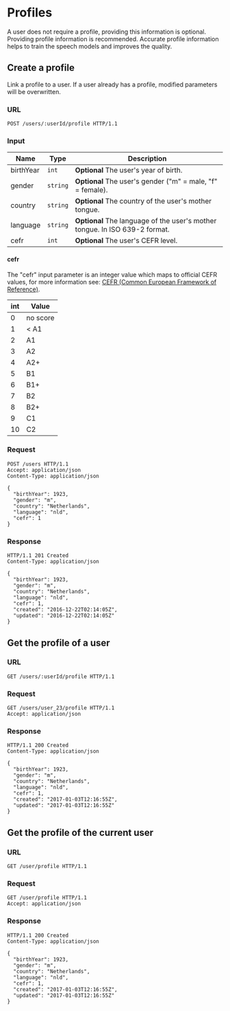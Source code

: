 # Profiles

A user does not require a profile, providing this information is optional.
Providing profile information is recommended. Accurate profile information
helps to train the speech models and improves the quality.

## Create a profile

Link a profile to a user. If a user already has a profile, modified
parameters will be overwritten.

### URL

```http
POST /users/:userId/profile HTTP/1.1
```

### Input

Name         | Type       | Description
-------------|------------|------------
birthYear    | `int`      | **Optional** The user's year of birth.
gender       | `string`   | **Optional** The user's gender ("m" = male, "f" = female).
country      | `string`   | **Optional** The country of the user's mother tongue.
language     | `string`   | **Optional** The language of the user's mother tongue. In ISO 639-2 format.
cefr         | `int`      | **Optional** The user's CEFR level.

#### cefr

The "cefr" input parameter is an integer value which maps to official CEFR
values, for more information see: [CEFR (Common European Framework of Reference)](https://www.cambridgeenglish.org/exams-and-tests/cefr/).

int  | Value |
-----|-------|
0    | no score
1    | < A1
2    | A1
3    | A2
4    | A2+
5    | B1
6    | B1+
7    | B2
8    | B2+
9    | C1
10   | C2

### Request

```http
POST /users HTTP/1.1
Accept: application/json
Content-Type: application/json

{
  "birthYear": 1923,
  "gender": "m",
  "country": "Netherlands",
  "language": "nld",
  "cefr": 1
}
```

### Response

```http
HTTP/1.1 201 Created
Content-Type: application/json

{
  "birthYear": 1923,
  "gender": "m",
  "country": "Netherlands",
  "language": "nld",
  "cefr": 1,
  "created": "2016-12-22T02:14:05Z",
  "updated": "2016-12-22T02:14:05Z"
}
```

## Get the profile of a user

### URL

```http
GET /users/:userId/profile HTTP/1.1
```

### Request

```http
GET /users/user_23/profile HTTP/1.1
Accept: application/json
```

### Response

```http
HTTP/1.1 200 Created
Content-Type: application/json

{
  "birthYear": 1923,
  "gender": "m",
  "country": "Netherlands",
  "language": "nld",
  "cefr": 1,
  "created": "2017-01-03T12:16:55Z",
  "updated": "2017-01-03T12:16:55Z"
}
```

## Get the profile of the current user

### URL

```http
GET /user/profile HTTP/1.1
```

### Request

```http
GET /user/profile HTTP/1.1
Accept: application/json
```

### Response

```http
HTTP/1.1 200 Created
Content-Type: application/json

{
  "birthYear": 1923,
  "gender": "m",
  "country": "Netherlands",
  "language": "nld",
  "cefr": 1,
  "created": "2017-01-03T12:16:55Z",
  "updated": "2017-01-03T12:16:55Z"
}
```
